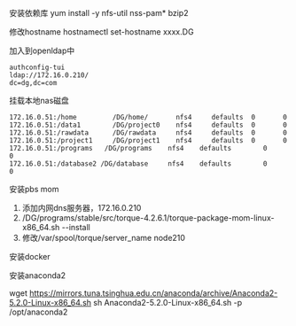 安装依赖库
yum install -y nfs-util nss-pam* bzip2

修改hostname
hostnamectl set-hostname xxxx.DG

加入到openldap中

    authconfig-tui
    ldap://172.16.0.210/
    dc=dg,dc=com

挂载本地nas磁盘

    172.16.0.51:/home         /DG/home/       nfs4     defaults  0       0
    172.16.0.51:/data1        /DG/project0    nfs4     defaults  0       0
    172.16.0.51:/rawdata      /DG/rawdata     nfs4     defaults  0       0
    172.16.0.51:/project1     /DG/project1    nfs4     defaults  0       0
    172.16.0.51:/programs   /DG/programs    nfs4    defaults        0       0
    172.16.0.51:/database2 /DG/database     nfs4    defaults        0       0

安装pbs mom 

1. 添加内网dns服务器，172.16.0.210
2. /DG/programs/stable/src/torque-4.2.6.1/torque-package-mom-linux-x86_64.sh --install
3. 修改/var/spool/torque/server_name      node210

安装docker

安装anaconda2

wget https://mirrors.tuna.tsinghua.edu.cn/anaconda/archive/Anaconda2-5.2.0-Linux-x86_64.sh
sh Anaconda2-5.2.0-Linux-x86_64.sh -p /opt/anaconda2


